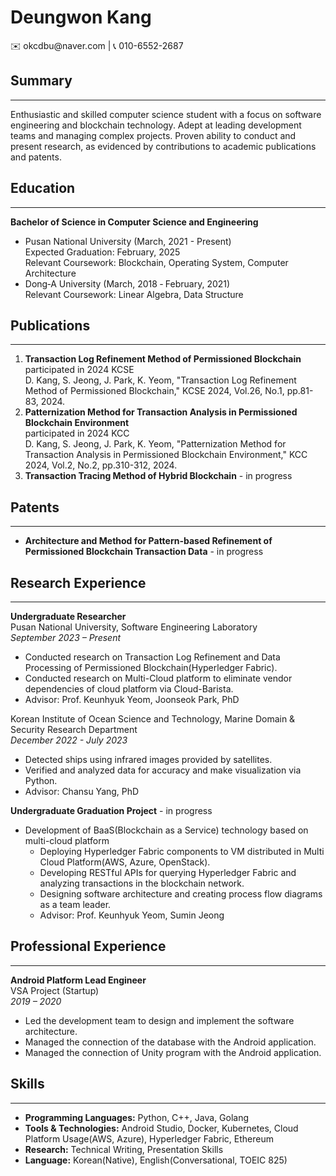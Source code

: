 <h1>Deungwon Kang</h1>
✉️ okcdbu@naver.com | 📞 010-6552-2687 


## Summary
* * *
Enthusiastic and skilled computer science student with a focus on software engineering and blockchain technology. Adept at leading development teams and managing complex projects. Proven ability to conduct and present research, as evidenced by contributions to academic publications and patents. 

## Education
* * *
**Bachelor of Science in Computer Science and Engineering**  
- Pusan National University  (March, 2021 - Present)  
   Expected Graduation: February, 2025  
	Relevant Coursework: Blockchain, Operating System, Computer Architecture 
- Dong‑A University (March, 2018 ‑ February, 2021)  
	Relevant Coursework: Linear Algebra, Data Structure

## Publications
* * *
1. **Transaction Log Refinement Method of Permissioned Blockchain**  
   participated in 2024 KCSE  
   D. Kang, S. Jeong, J. Park, K. Yeom, "Transaction Log Refinement Method of Permissioned Blockchain," KCSE 2024, Vol.26, No.1, pp.81-83, 2024.
2. **Patternization Method for Transaction Analysis in Permissioned Blockchain Environment**  
   participated in 2024 KCC  
   D. Kang, S. Jeong, J. Park, K. Yeom, "Patternization Method for Transaction Analysis in Permissioned Blockchain Environment," KCC 2024, Vol.2, No.2, pp.310-312, 2024.
3. **Transaction Tracing Method of Hybrid Blockchain** - in progress
## Patents
* * *
- **Architecture and Method for Pattern-based Refinement of Permissioned Blockchain Transaction Data** - in progress

## Research Experience
* * *
**Undergraduate Researcher**  
Pusan National University, Software Engineering Laboratory  
*September 2023 – Present*

- Conducted research on Transaction Log Refinement and Data Processing of Permissioned Blockchain(Hyperledger Fabric).
- Conducted research on Multi-Cloud platform to eliminate vendor dependencies of cloud platform via Cloud-Barista.
- Advisor: Prof. Keunhyuk Yeom, Joonseok Park, PhD

Korean Institute of Ocean Science and Technology, Marine Domain & Security Research Department  
*December 2022 - July 2023*

- Detected ships using infrared images provided by satellites.
- Verified and analyzed data for accuracy and make visualization via Python.  
- Advisor: Chansu Yang, PhD

**Undergraduate Graduation Project**  - in progress  
- Development of BaaS(Blockchain as a Service) technology based on multi-cloud platform
   - Deploying Hyperledger Fabric components to VM distributed in Multi Cloud Platform(AWS, Azure, OpenStack).
   - Developing RESTful APIs for querying Hyperledger Fabric and analyzing transactions in the blockchain network.
   - Designing software architecture and creating process flow diagrams as a team leader.
   - Advisor: Prof. Keunhyuk Yeom, Sumin Jeong



## Professional Experience
* * *
**Android Platform Lead Engineer**  
VSA Project (Startup)  
*2019 – 2020*

- Led the development team to design and implement the software architecture.
- Managed the connection of the database with the Android application.
- Managed the connection of Unity program with the Android application.

## Skills
* * *
- **Programming Languages:**  Python, C++, Java, Golang
- **Tools & Technologies:** Android Studio, Docker, Kubernetes, Cloud Platform Usage(AWS, Azure), Hyperledger Fabric, Ethereum
- **Research:** Technical Writing, Presentation Skills
- **Language:** Korean(Native), English(Conversational, TOEIC 825)


